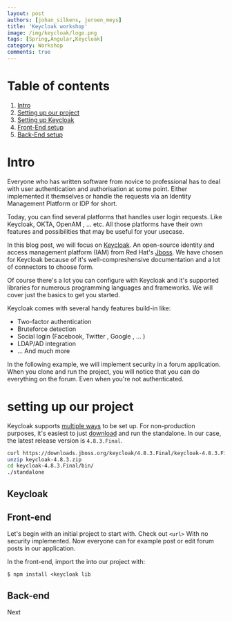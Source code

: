 ```yaml
---
layout: post
authors: [johan_silkens, jeroen_meys]
title: 'Keycloak workshop'
image: /img/keycloak/logo.png
tags: [Spring,Angular,Keycloak]
category: Workshop
comments: true
---
```


# Table of contents

1. [Intro](#intro)
2. [Setting up our project](#setting-up-our-project)
3. [Setting up Keycloak](#keycloak)
4. [Front-End setup](#front-end)
5. [Back-End setup](#back-end)


# Intro

Everyone who has written software from novice to professional has to deal with user authentication and authorisation at some point. Either implemented it themselves or handle the requests via an Identity Management Platform or IDP for short. 

Today, you can find several platforms that handles user login requests. Like Keycloak, OKTA, OpenAM , ... etc. All those platforms have their own features and possibilities that may be useful for your usecase. 

In this blog post, we will focus on [Keycloak](https://www.keycloak.org/). An open-source identity and access management platform (IAM) from Red Hat's [Jboss](http://www.jboss.org/). We have chosen for Keycloak because of it's well-compreshensive documentation and a lot of connectors to choose form.

Of course there's a lot you can configure with Keycloak and it's supported libraries for numerous programming languages and frameworks. We will cover just the basics to get you started.

Keycloak comes with several handy features build-in like:

- Two-factor authentication
- Bruteforce detection
- Social login (Facebook, Twitter , Google , … )
- LDAP/AD integration 
- … And much more



In the following example, we will implement security in a forum application. When you clone and run the project, you will notice that you can do everything on the forum. Even when you're not authenticated. 

# setting up our project

Keycloak supports [multiple ways](https://www.keycloak.org/docs/latest/server_installation/index.html#_operating-mode) to be set up.
For non-production purposes, it's easiest to just [download](https://www.keycloak.org/downloads.html) and run the standalone.
In our case, the latest release version is `4.8.3.Final`.

```bash
curl https://downloads.jboss.org/keycloak/4.8.3.Final/keycloak-4.8.3.Final.zip --output keycloak-4.8.3.zip
unzip keycloak-4.8.3.zip
cd keycloak-4.8.3.Final/bin/
./standalone
```

## Keycloak

## Front-end

Let's begin with an initial project to start with. Check out `<url>`
 With no security implemented. Now everyone can for example post or edit forum posts in our application.



In the front-end, import the <oauth library> into our project with:

`$ npm install <keycloak lib`

## Back-end

Next 

## 



